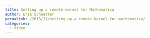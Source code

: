 ```yaml
---
title: Setting up a remote kernel for Mathematica
author: Erik Schnetter
permalink: /2013/11/setting-up-a-remote-kernel-for-mathematica/
categories:
  - Video
---
```


